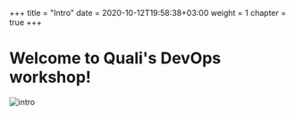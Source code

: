 +++
title = "Intro"
date = 2020-10-12T19:58:38+03:00
weight = 1
chapter = true
+++

# Welcome to Quali's DevOps workshop!

![intro](/images/intro/Welcome.png)
